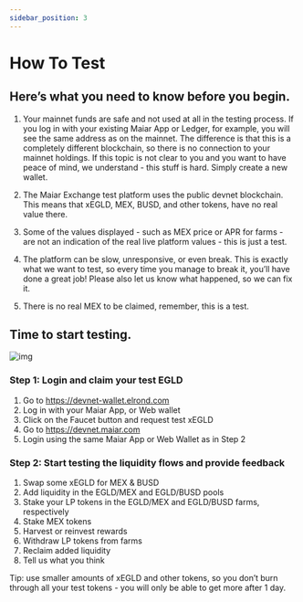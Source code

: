 ```yaml
---
sidebar_position: 3
---
```


# How To Test

## Here’s what you need to know before you begin.

1. Your mainnet funds are safe and not used at all in the testing process. If you log in with your existing Maiar App or Ledger, for example, you will see the same address as on the mainnet. The difference is that this is a completely different blockchain, so there is no connection to your mainnet holdings. If this topic is not clear to you and you want to have peace of mind, we understand - this stuff is hard. Simply create a new wallet.

2. The Maiar Exchange test platform uses the public devnet blockchain. This means that xEGLD, MEX, BUSD, and other tokens, have no real value there.

3. Some of the values displayed - such as MEX price or APR for farms - are not an indication of the real live platform values - this is just a test.

4. The platform can be slow, unresponsive, or even break. This is exactly what we want to test, so every time you manage to break it, you’ll have done a great job! Please also let us know what happened, so we can fix it.

5. There is no real MEX to be claimed, remember, this is a test.

## Time to start testing.

<div style={{textAlign: 'center'}}>

![img](/docs/flow.gif)

</div>

### Step 1: Login and claim your test EGLD

1. Go to https://devnet-wallet.elrond.com
2. Log in with your Maiar App, or Web wallet
3. Click on the Faucet button and request test xEGLD
4. Go to https://devnet.maiar.com
5. Login using the same Maiar App or Web Wallet as in Step 2

### Step 2: Start testing the liquidity flows and provide feedback

1. Swap some xEGLD for MEX & BUSD
2. Add liquidity in the EGLD/MEX and EGLD/BUSD pools
3. Stake your LP tokens in the EGLD/MEX and EGLD/BUSD farms, respectively
4. Stake MEX tokens
5. Harvest or reinvest rewards
6. Withdraw LP tokens from farms
7. Reclaim added liquidity
8. Tell us what you think

Tip: use smaller amounts of xEGLD and other tokens, so you don’t burn through all your test tokens - you will only be able to get more after 1 day.
